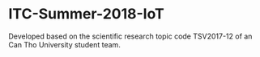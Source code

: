 # ITC-Summer-2018-IoT
Developed based on the scientific research topic code TSV2017-12 of an Can Tho University student team.
